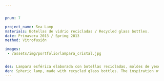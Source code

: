 ```yaml
---


pnum: 7

project_name: Sea Lamp
materials: Botellas de vidrio recicladas / Recycled glass bottles.
date: Primavera 2013 / Spring 2013
method: Vitrofusión

images:
 - /assets/img/portfolio/lampara_cristal.jpg


des: Lampara esférica elaborada con botellas recicladas, moldes de yeso y vitrofusión. La inspiración para la lampara fue el mar, por lo que se emplearon los colores más carácterísticos del oceano y formas que representan algas y burbujas.
den: Spheric lamp, made with recycled glass bottles. The inspiration of this lamp was the sea.
---
```

